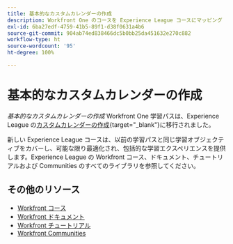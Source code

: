 ```yaml
---
title: 基本的なカスタムカレンダーの作成
description: Workfront One のコースを Experience League コースにマッピング
exl-id: 6ba27edf-4759-41b5-89f1-d38f0631a4b6
source-git-commit: 904ab74ed838466dc5b0bb25da451632e270c882
workflow-type: ht
source-wordcount: '95'
ht-degree: 100%

---
```


# 基本的なカスタムカレンダーの作成

*基本的なカスタムカレンダーの作成* Workfront One 学習パスは、Experience League の[カスタムカレンダーの作成](https://experienceleague.adobe.com/?recommended=Workfront-U-1-2022.4.reporting){target="_blank"}に移行されました。

新しい Experience League コースは、以前の学習パスと同じ学習オブジェクティブをカバーし、可能な限り最適化され、包括的な学習エクスペリエンスを提供します。Experience League の Workfront コース、ドキュメント、チュートリアルおよび Communities のすべてのライブラリを参照してください。

## その他のリソース

* [Workfront コース](https://experienceleague.adobe.com/?lang=ja&amp;Solution=Workfront#courses)
* [Workfront ドキュメント](https://experienceleague.adobe.com/docs/workfront.html?lang=ja)
* [Workfront チュートリアル](https://experienceleague.adobe.com/docs/workfront-learn/tutorials-workfront/home.html?lang=ja)
* [Workfront Communities](https://experienceleaguecommunities.adobe.com/t5/workfront/ct-p/workfront?profile.language=ja)
